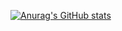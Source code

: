 [![Anurag's GitHub stats](https://github-readme-stats.vercel.app/api?username=mysticdakra)](https://github.com/anuraghazra/github-readme-stats)
